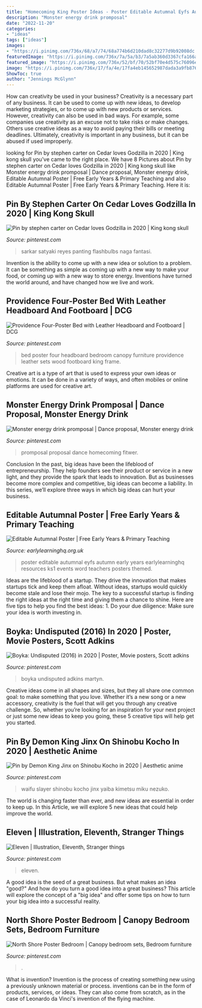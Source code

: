 ```yaml
---
title: "Homecoming King Poster Ideas - Poster Editable Autumnal Eyfs Autumn Early Years Earlylearninghq Resources Ks1 Events Word Teachers Posters Themed"
description: "Monster energy drink promposal"
date: "2022-11-20"
categories:
- "ideas"
tags: ["ideas"]
images:
- "https://i.pinimg.com/736x/68/a7/74/68a774b6d210dad8c32277d9b92008dc.jpg"
featuredImage: "https://i.pinimg.com/736x/7a/5a/b3/7a5ab360d3367cfa166a3bb3eeae295e.jpg"
featured_image: "https://i.pinimg.com/736x/52/bf/70/52bf70e4d575c76096e6269e49d27ebd.jpg"
image: "https://i.pinimg.com/736x/17/fa/4e/17fa4eb145652987dada3a9fb876d5c3.jpg"
ShowToc: true
author: "Jennings McGlynn"
---
```



How can creativity be used in your business?
Creativity is a necessary part of any business. It can be used to come up with new ideas, to develop marketing strategies, or to come up with new products or services. However, creativity can also be used in bad ways. For example, some companies use creativity as an excuse not to take risks or make changes. Others use creative ideas as a way to avoid paying their bills or meeting deadlines. Ultimately, creativity is important in any business, but it can be abused if used improperly.

	

		
looking for Pin by stephen carter on Cedar loves Godzilla in 2020 | King kong skull you've came to the right place. We have 8 Pictures about Pin by stephen carter on Cedar loves Godzilla in 2020 | King kong skull like Monster energy drink promposal | Dance proposal, Monster energy drink, Editable Autumnal Poster | Free Early Years &amp; Primary Teaching and also Editable Autumnal Poster | Free Early Years &amp; Primary Teaching. Here it is:
		
    
## Pin By Stephen Carter On Cedar Loves Godzilla In 2020 | King Kong Skull

<img loading=lazy src="https://i.pinimg.com/736x/52/bf/70/52bf70e4d575c76096e6269e49d27ebd.jpg" onerror="this.onerror=null;this.src='https://tse1.mm.bing.net/th?id=OIP.t5BazAfvz2lqAaUDjVQqkQHaLL&amp;pid=15.1';" alt="Pin by stephen carter on Cedar loves Godzilla in 2020 | King kong skull">

_Source: pinterest.com_

>sarkar satyaki reyes panting flashbulbs naga fantasi. 

	

Invention is the ability to come up with a new idea or solution to a problem. It can be something as simple as coming up with a new way to make your food, or coming up with a new way to store energy. Inventions have turned the world around, and have changed how we live and work.

    
## Providence Four-Poster Bed With Leather Headboard And Footboard | DCG

<img loading=lazy src="https://i.pinimg.com/736x/17/fa/4e/17fa4eb145652987dada3a9fb876d5c3.jpg" onerror="this.onerror=null;this.src='https://tse3.mm.bing.net/th?id=OIP.LplP-SSajMQSvZUuoznfowHaHa&amp;pid=15.1';" alt="Providence Four-Poster Bed with Leather Headboard and Footboard | DCG">

_Source: pinterest.com_

>bed poster four headboard bedroom canopy furniture providence leather sets wood footboard king frame. 

	

Creative art is a type of art that is used to express your own ideas or emotions. It can be done in a variety of ways, and often mobiles or online platforms are used for creative art.

    
## Monster Energy Drink Promposal | Dance Proposal, Monster Energy Drink

<img loading=lazy src="https://i.pinimg.com/736x/7f/ca/be/7fcabeb5461abbdf8748fdd7bdc4114a.jpg" onerror="this.onerror=null;this.src='https://tse3.mm.bing.net/th?id=OIP.51wva4QGdBD1uLoPZA7q2gHaLH&amp;pid=15.1';" alt="Monster energy drink promposal | Dance proposal, Monster energy drink">

_Source: pinterest.com_

>promposal proposal dance homecoming fitwer. 

	

Conclusion
In the past, big ideas have been the lifeblood of entrepreneurship. They help founders see their product or service in a new light, and they provide the spark that leads to innovation. But as businesses become more complex and competitive, big ideas can become a liability. In this series, we’ll explore three ways in which big ideas can hurt your business.

    
## Editable Autumnal Poster | Free Early Years &amp; Primary Teaching

<img loading=lazy src="http://www.earlylearninghq.org.uk/wp-content/uploads/2010/11/autumn-prev.jpg" onerror="this.onerror=null;this.src='https://tse2.mm.bing.net/th?id=OIP.Ky-GOBYQxzqrF-vGOLeB-AAAAA&amp;pid=15.1';" alt="Editable Autumnal Poster | Free Early Years &amp; Primary Teaching">

_Source: earlylearninghq.org.uk_

>poster editable autumnal eyfs autumn early years earlylearninghq resources ks1 events word teachers posters themed. 

	

Ideas are the lifeblood of a startup. They drive the innovation that makes startups tick and keep them afloat. Without ideas, startups would quickly become stale and lose their mojo. The key to a successful startup is finding the right ideas at the right time and giving them a chance to shine. Here are five tips to help you find the best ideas: 1. Do your due diligence: Make sure your idea is worth investing in.

    
## Boyka: Undisputed (2016) In 2020 | Poster, Movie Posters, Scott Adkins

<img loading=lazy src="https://i.pinimg.com/736x/7a/5a/b3/7a5ab360d3367cfa166a3bb3eeae295e.jpg" onerror="this.onerror=null;this.src='https://tse1.mm.bing.net/th?id=OIP.i1ZMG3qabHt4HMY3VgnzlQHaKh&amp;pid=15.1';" alt="Boyka: Undisputed (2016) in 2020 | Poster, Movie posters, Scott adkins">

_Source: pinterest.com_

>boyka undisputed adkins martyn. 

	

Creative ideas come in all shapes and sizes, but they all share one common goal: to make something that you love. Whether it’s a new song or a new accessory, creativity is the fuel that will get you through any creative challenge. So, whether you’re looking for an inspiration for your next project or just some new ideas to keep you going, these 5 creative tips will help get you started.

    
## Pin By Demon King Jinx On Shinobu Kocho In 2020 | Aesthetic Anime

<img loading=lazy src="https://i.pinimg.com/736x/68/a7/74/68a774b6d210dad8c32277d9b92008dc.jpg" onerror="this.onerror=null;this.src='https://tse1.mm.bing.net/th?id=OIP.XtgwIabHJMQaYl3f5LffxAHaNL&amp;pid=15.1';" alt="Pin by Demon King Jinx on Shinobu Kocho in 2020 | Aesthetic anime">

_Source: pinterest.com_

>waifu slayer shinobu kocho jinx yaiba kimetsu miku nezuko. 

	

The world is changing faster than ever, and new ideas are essential in order to keep up. In this Article, we will explore 5 new ideas that could help improve the world.

    
## Eleven | Illustration, Eleventh, Stranger Things

<img loading=lazy src="https://i.pinimg.com/736x/81/37/f8/8137f84fbf118bdfb2a539c66607339d.jpg" onerror="this.onerror=null;this.src='https://tse2.mm.bing.net/th?id=OIP.s7tUsMg4_jDypVrwF8ANtAHaKe&amp;pid=15.1';" alt="Eleven | Illustration, Eleventh, Stranger things">

_Source: pinterest.com_

>eleven. 

	

A good idea is the seed of a great business. But what makes an idea "good?" And how do you turn a good idea into a great business? This article will explore the concept of a "big idea" and offer some tips on how to turn your big idea into a successful reality.

    
## North Shore Poster Bedroom | Canopy Bedroom Sets, Bedroom Furniture

<img loading=lazy src="https://i.pinimg.com/736x/72/c4/49/72c449c57e767c3e15405e55dd9f8000.jpg" onerror="this.onerror=null;this.src='https://tse4.mm.bing.net/th?id=OIP.CbD3-TyMAx69qT4ASLOy1QHaFe&amp;pid=15.1';" alt="North Shore Poster Bedroom | Canopy bedroom sets, Bedroom furniture">

_Source: pinterest.com_

>. 

	

What is invention?
Invention is the process of creating something new using a previously unknown material or process. inventions can be in the form of products, services, or ideas. They can also come from scratch, as in the case of Leonardo da Vinci's invention of the flying machine.

